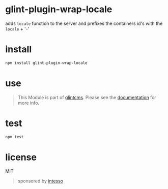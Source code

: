 # glint-plugin-wrap-locale


adds `locale` function to the server and prefixes the containers id's with the `locale` + '-'


# install

```bash
npm install glint-plugin-wrap-locale
```

# use

> This Module is part of [glintcms](http://glintcms.com/).
> Please see the [documentation](https://github.com/glintcms/glintcms) for more info.


# test

```bash
npm test
```

# license

MIT

> sponsored by [intesso](http://intesso.com)
